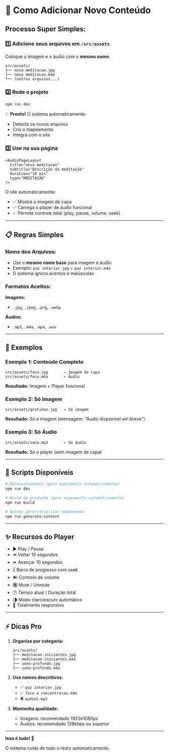 # 🎵 Como Adicionar Novo Conteúdo

## Processo Super Simples:

### 1️⃣ Adicione seus arquivos em `/src/assets`

Coloque a imagem e o áudio com o **mesmo nome**:

```
src/assets/
├── nova meditacao.jpg
├── nova meditacao.m4a
└── (outros arquivos...)
```

### 2️⃣ Rode o projeto

```bash
npm run dev
```

✨ **Pronto!** O sistema automaticamente:
- Detecta os novos arquivos
- Cria o mapeamento
- Integra com o site

### 3️⃣ Use na sua página

```tsx
<AudioPageLayout
  title="nova meditacao"
  subtitle="Descrição da meditação"
  duration="10 min"
  type="MEDITAÇÃO"
/>
```

O site automaticamente:
- ✅ Mostra a imagem de capa
- ✅ Carrega o player de áudio funcional
- ✅ Permite controle total (play, pause, volume, seek)

---

## 📋 Regras Simples

### Nome dos Arquivos:
- Use o **mesmo nome base** para imagem e áudio
- Exemplo: `paz interior.jpg` + `paz interior.m4a`
- O sistema ignora acentos e maiúsculas

### Formatos Aceitos:

**Imagens:**
- `.jpg`, `.jpeg`, `.png`, `.webp`

**Áudios:**
- `.mp3`, `.m4a`, `.mp4`, `.wav`

---

## 🎯 Exemplos

### Exemplo 1: Conteúdo Completo
```
src/assets/foco.jpg       ← Imagem de capa
src/assets/foco.m4a       ← Áudio
```
**Resultado:** Imagem + Player funcional

### Exemplo 2: Só Imagem
```
src/assets/gratidao.jpg   ← Só imagem
```
**Resultado:** Só a imagem (mensagem: "Áudio disponível em breve")

### Exemplo 3: Só Áudio
```
src/assets/sono.mp3       ← Só áudio
```
**Resultado:** Só o player (sem imagem de capa)

---

## 🚀 Scripts Disponíveis

```bash
# Desenvolvimento (gera mapeamento automaticamente)
npm run dev

# Build de produção (gera mapeamento automaticamente)
npm run build

# Apenas gerar/atualizar mapeamento
npm run generate:content
```

---

## ✨ Recursos do Player

- ▶️ Play / Pause
- ⏪ Voltar 10 segundos
- ⏩ Avançar 10 segundos
- 🎚️ Barra de progresso com seek
- 🔊 Controle de volume
- 🔇 Mute / Unmute
- 🕐 Tempo atual / Duração total
- 🌗 Modo claro/escuro automático
- 📱 Totalmente responsivo

---

## ⚡ Dicas Pro

1. **Organize por categoria:**
   ```
   src/assets/
   ├── meditacao-iniciantes.jpg
   ├── meditacao-iniciantes.m4a
   ├── sono-profundo.jpg
   ├── sono-profundo.m4a
   ```

2. **Use nomes descritivos:**
   - ✅ `paz interior.jpg`
   - ✅ `foco e concentracao.m4a`
   - ❌ `audio1.mp3`

3. **Mantenha qualidade:**
   - Imagens: recomendado 1920x1080px
   - Áudios: recomendado 128kbps ou superior

---

**Isso é tudo! 🎉**

O sistema cuida de todo o resto automaticamente.
